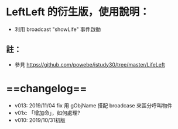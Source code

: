 # LeftLeft 的衍生版，使用說明：
- 利用 broadcast "showLife" 事件啟動
## 註：
- 參見 https://github.com/powebe/istudy30/tree/master/LifeLeft
# ==changelog==
- v013: 2019/11/04 fix 用 gObjName 搭配 broadcase 來區分呼叫物件
- v01x: 「增加命」，如何處理?
- v010: 2019/10/31初版
